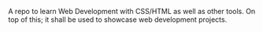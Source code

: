A repo to learn Web Development with CSS/HTML as well as other tools. On top of this; it shall be used to showcase web development projects.
